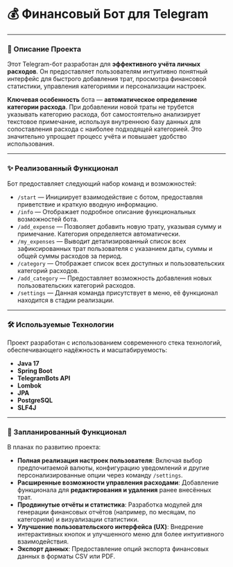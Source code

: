 # 💰 Финансовый Бот для Telegram

---

### 📝 Описание Проекта

Этот Telegram-бот разработан для **эффективного учёта личных расходов**. Он предоставляет пользователям интуитивно понятный интерфейс для быстрого добавления трат, просмотра финансовой статистики, управления категориями и персонализации настроек.

**Ключевая особенность** бота — **автоматическое определение категории расхода**. При добавлении новой траты не трубется указывать категорию расхода, бот самостоятельно анализирует текстовое примечание, используя внутреннюю базу данных для сопоставления расхода с наиболее подходящей категорией. Это значительно упрощает процесс учёта и повышает удобство использования.

---

### ✨ Реализованный Функционал

Бот предоставляет следующий набор команд и возможностей:

* `/start` — Инициирует взаимодействие с ботом, предоставляя приветствие и краткую вводную информацию.
* `/info` — Отображает подробное описание функциональных возможностей бота.
* `/add_expense` — Позволяет добавить новую трату, указывая сумму и примечание. Категория определяется автоматически.
* `/my_expenses` — Выводит детализированный список всех зафиксированных трат пользователя с указанием даты, суммы и общей суммы расходов за период.
* `/category` — Отображает список всех доступных и пользовательских категорий расходов.
* `/add_category` — Предоставляет возможность добавления новых пользовательских категорий расходов.
* `/settings` — Данная команда присутствует в меню, её функционал находится в стадии реализации.

---

### 🛠️ Используемые Технологии

Проект разработан с использованием современного стека технологий, обеспечивающего надёжность и масштабируемость:

* **Java 17**
* **Spring Boot**
* **TelegramBots API**
* **Lombok**
* **JPA**
* **PostgreSQL**
* **SLF4J**

---

### 🔮 Запланированный Функционал

В планах по развитию проекта:

* **Полная реализация настроек пользователя**: Включая выбор предпочитаемой валюты, конфигурацию уведомлений и другие персонализированные опции через команду `/settings`.
* **Расширенные возможности управления расходами**: Добавление функционала для **редактирования и удаления** ранее внесённых трат.
* **Продвинутые отчёты и статистика**: Разработка модулей для генерации финансовых отчётов (например, по месяцам, по категориям) и визуализации статистики.
* **Улучшение пользовательского интерфейса (UX)**: Внедрение интерактивных кнопок и улучшенного меню для более интуитивного взаимодействия.
* **Экспорт данных**: Предоставление опций экспорта финансовых данных в форматы CSV или PDF.
